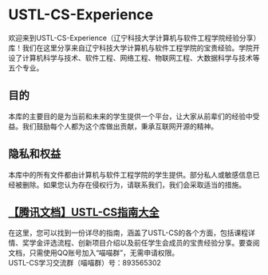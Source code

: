 # USTL-CS-Experience

欢迎来到USTL-CS-Experience（辽宁科技大学计算机与软件工程学院经验分享）库！我们在这里分享来自辽宁科技大学计算机与软件工程学院的宝贵经验。学院开设了计算机科学与技术、软件工程、网络工程、物联网工程、大数据科学与技术等五个专业。

## 目的
本库的主要目的是为当前和未来的学生提供一个平台，让大家从前辈们的经验中受益。我们鼓励每个人都为这个库做出贡献，秉承互联网开源的精神。

## 隐私和权益
本库中的所有文件都由计算机与软件工程学院的学生提供。部分私人或敏感信息已经被删除。如果您认为存在侵权行为，请联系我们，我们会采取适当的措施。

## [【腾讯文档】USTL-CS指南大全](https://docs.qq.com/sheet/DTFlGTHlzeGFDbm1v?tab=umhk0c)
在这里，您可以找到一份详尽的指南，涵盖了USTL-CS的各个方面，包括课程详情、奖学金评选流程、创新项目介绍以及前任学生会成员的宝贵经验分享。要查阅文档，只需使用QQ账号加入“喵喵群”，无需申请权限。<br>
USTL-CS学习交流群（喵喵群）号：893565302
